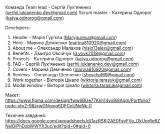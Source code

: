 Команда 
Team lead - Сергій Лук'яненко (serhii.lukianenko.dev@gmail.com) 
Scrum master - Катерина Однорог (katya.odnorog@gmail.com) 

Developers:
1. Header - Марія Гур'єва (Marygureva@gmail.com)
2. Hero - Марина Демченко (marina810920@gmail.com)
3. About me - Олександр Малахов (hisio13alex@gmail.com)
4. Benefits - Дмитро Овсійчук (d.vovk2018@gmail.com)
5. Projects - Катерина Однорог (katya.odnorog@gmail.com)
6. FAQ - Сергій Лук'яненко (serhii.lukianenko.dev@gmail.com)
7. Covers - Марина Демченко (marina810920@gmail.com)
8. Reviews - Олександр Шевченко (shevchol69@gmail.com)
9. Work together - Вікторія Цікало (wiktoria.tarasuk@gmail.com)
10. Modal window - Вікторія Цікало (wiktoria.tarasuk@gmail.com)

Макет:
https://www.figma.com/design/fww6BUe77KIm14vo9i8Agm/Portfolio?node-id=2-9&t=wDNgmp6DFCnUNeNk-0

Технічне завдання:
https://docs.google.com/spreadsheets/d/1azRSKj2AE0FayFVo_DkUqr6e6ZNelDiPhDzbWWYX3uc/edit?gid=0#gid=0
